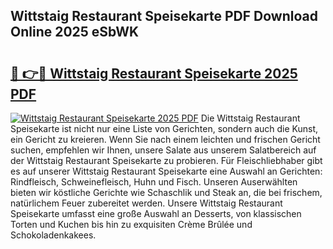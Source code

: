 ## Wittstaig Restaurant Speisekarte PDF Download Online 2025 eSbWK

# <h2><a href="http://gca4dya.nevu.top/?p=Wittstaig+Restaurant+Speisekarte">🔗 👉🔴 Wittstaig Restaurant Speisekarte 2025 PDF</a></h2>

[![Wittstaig Restaurant Speisekarte 2025 PDF](https://i.imgur.com/dBaPXMq.png)](http://gca4dya.nevu.top/?p=Wittstaig+Restaurant+Speisekarte)
Die Wittstaig Restaurant Speisekarte ist nicht nur eine Liste von Gerichten, sondern auch die Kunst, ein Gericht zu kreieren. Wenn Sie nach einem leichten und frischen Gericht suchen, empfehlen wir Ihnen, unsere Salate aus unserem Salatbereich auf der Wittstaig Restaurant Speisekarte zu probieren. Für Fleischliebhaber gibt es auf unserer Wittstaig Restaurant Speisekarte eine Auswahl an Gerichten: Rindfleisch, Schweinefleisch, Huhn und Fisch. Unseren Auserwählten bieten wir köstliche Gerichte wie Schaschlik und Steak an, die bei frischem, natürlichem Feuer zubereitet werden. Unsere Wittstaig Restaurant Speisekarte umfasst eine große Auswahl an Desserts, von klassischen Torten und Kuchen bis hin zu exquisiten Crème Brûlée und Schokoladenkakees.
